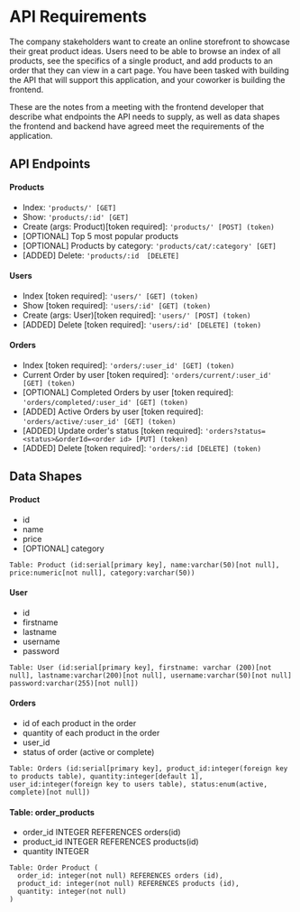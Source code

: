 # API Requirements
The company stakeholders want to create an online storefront to showcase their great product ideas. Users need to be able to browse an index of all products, see the specifics of a single product, and add products to an order that they can view in a cart page. You have been tasked with building the API that will support this application, and your coworker is building the frontend.

These are the notes from a meeting with the frontend developer that describe what endpoints the API needs to supply, as well as data shapes the frontend and backend have agreed meet the requirements of the application. 

## API Endpoints
#### Products
- Index: `'products/' [GET]`
- Show: `'products/:id' [GET]`
- Create (args: Product)[token required]: `'products/' [POST] (token)`
- [OPTIONAL] Top 5 most popular products
- [OPTIONAL] Products by category: `'products/cat/:category' [GET]`
- [ADDED] Delete: `'products/:id  [DELETE]`

#### Users
- Index [token required]: `'users/' [GET] (token)`
- Show [token required]: `'users/:id' [GET] (token)`
- Create (args: User)[token required]: `'users/' [POST] (token)`
- [ADDED] Delete [token required]: `'users/:id' [DELETE] (token)`

#### Orders
- Index [token required]: `'orders/:user_id' [GET] (token)`
- Current Order by user [token required]: `'orders/current/:user_id' [GET] (token)`
- [OPTIONAL] Completed Orders by user [token required]: `'orders/completed/:user_id' [GET] (token)`
- [ADDED] Active Orders by user [token required]: `'orders/active/:user_id' [GET] (token)`
- [ADDED] Update order's status [token required]: `'orders?status=<status>&orderId=<order id> [PUT] (token)`
- [ADDED] Delete [token required]: `'orders/:id [DELETE] (token)`

## Data Shapes
#### Product
-  id
- name
- price
- [OPTIONAL] category

```
Table: Product (id:serial[primary key], name:varchar(50)[not null], price:numeric[not null], category:varchar(50))
```
#### User
- id
- firstname
- lastname
- username
- password

```
Table: User (id:serial[primary key], firstname: varchar (200)[not null], lastname:varchar(200)[not null], username:varchar(50)[not null] password:varchar(255)[not null])
```
#### Orders
- id of each product in the order
- quantity of each product in the order
- user_id
- status of order (active or complete)

```
Table: Orders (id:serial[primary key], product_id:integer(foreign key to products table), quantity:integer[default 1], user_id:integer(foreign key to users table), status:enum(active, complete)[not null])
```

#### Table: order_products

- order_id INTEGER REFERENCES orders(id)
- product_id INTEGER REFERENCES products(id)
- quantity INTEGER

```
Table: Order Product (
  order_id: integer(not null) REFERENCES orders (id),
  product_id: integer(not null) REFERENCES products (id),
  quantity: integer(not null)
)
```